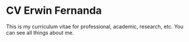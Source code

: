 # CV Erwin Fernanda
This is my curriculum vitae for professional, academic, research, etc. You can see all things about me.
